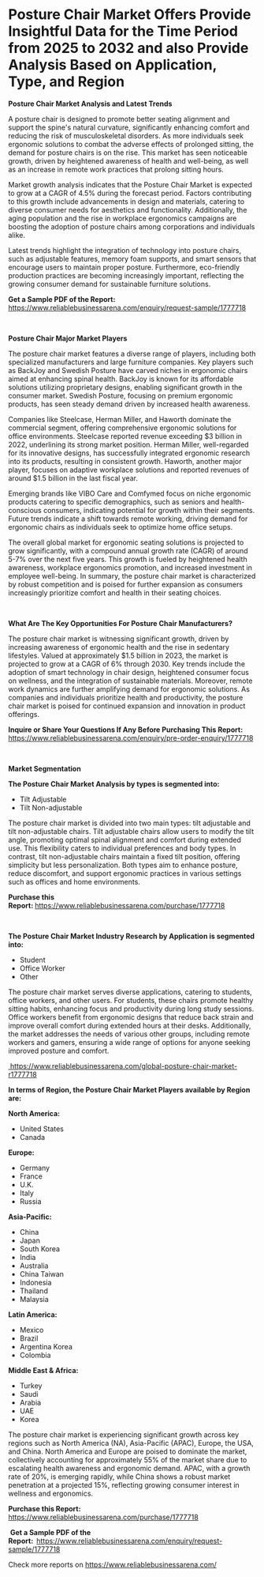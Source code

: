 <p><h1>Posture Chair Market Offers Provide Insightful Data for the Time Period from 2025 to 2032 and also Provide Analysis Based on Application, Type, and Region</h1></p><p><strong>Posture Chair Market Analysis and Latest Trends</strong></p>
<p><p>A posture chair is designed to promote better seating alignment and support the spine's natural curvature, significantly enhancing comfort and reducing the risk of musculoskeletal disorders. As more individuals seek ergonomic solutions to combat the adverse effects of prolonged sitting, the demand for posture chairs is on the rise. This market has seen noticeable growth, driven by heightened awareness of health and well-being, as well as an increase in remote work practices that prolong sitting hours.</p><p>Market growth analysis indicates that the Posture Chair Market is expected to grow at a CAGR of 4.5% during the forecast period. Factors contributing to this growth include advancements in design and materials, catering to diverse consumer needs for aesthetics and functionality. Additionally, the aging population and the rise in workplace ergonomics campaigns are boosting the adoption of posture chairs among corporations and individuals alike. </p><p>Latest trends highlight the integration of technology into posture chairs, such as adjustable features, memory foam supports, and smart sensors that encourage users to maintain proper posture. Furthermore, eco-friendly production practices are becoming increasingly important, reflecting the growing consumer demand for sustainable furniture solutions.</p></p>
<p><strong>Get a Sample PDF of the Report:&nbsp;</strong> <a href="https://www.reliablebusinessarena.com/enquiry/request-sample/1777718?utm_campaign=2231&utm_medium=2&utm_source=Github&utm_content=ia&utm_term=07022025&utm_id=posture-chair">https://www.reliablebusinessarena.com/enquiry/request-sample/1777718</a></p>
<p>&nbsp;</p>
<p><strong>Posture Chair Major Market Players</strong></p>
<p><p>The posture chair market features a diverse range of players, including both specialized manufacturers and large furniture companies. Key players such as BackJoy and Swedish Posture have carved niches in ergonomic chairs aimed at enhancing spinal health. BackJoy is known for its affordable solutions utilizing proprietary designs, enabling significant growth in the consumer market. Swedish Posture, focusing on premium ergonomic products, has seen steady demand driven by increased health awareness.</p><p>Companies like Steelcase, Herman Miller, and Haworth dominate the commercial segment, offering comprehensive ergonomic solutions for office environments. Steelcase reported revenue exceeding $3 billion in 2022, underlining its strong market position. Herman Miller, well-regarded for its innovative designs, has successfully integrated ergonomic research into its products, resulting in consistent growth. Haworth, another major player, focuses on adaptive workplace solutions and reported revenues of around $1.5 billion in the last fiscal year.</p><p>Emerging brands like VIBO Care and Comfymed focus on niche ergonomic products catering to specific demographics, such as seniors and health-conscious consumers, indicating potential for growth within their segments. Future trends indicate a shift towards remote working, driving demand for ergonomic chairs as individuals seek to optimize home office setups. </p><p>The overall global market for ergonomic seating solutions is projected to grow significantly, with a compound annual growth rate (CAGR) of around 5-7% over the next five years. This growth is fueled by heightened health awareness, workplace ergonomics promotion, and increased investment in employee well-being. In summary, the posture chair market is characterized by robust competition and is poised for further expansion as consumers increasingly prioritize comfort and health in their seating choices.</p></p>
<p>&nbsp;</p>
<p><strong>What Are The Key Opportunities For Posture Chair Manufacturers?</strong></p>
<p><p>The posture chair market is witnessing significant growth, driven by increasing awareness of ergonomic health and the rise in sedentary lifestyles. Valued at approximately $1.5 billion in 2023, the market is projected to grow at a CAGR of 6% through 2030. Key trends include the adoption of smart technology in chair design, heightened consumer focus on wellness, and the integration of sustainable materials. Moreover, remote work dynamics are further amplifying demand for ergonomic solutions. As companies and individuals prioritize health and productivity, the posture chair market is poised for continued expansion and innovation in product offerings.</p></p>
<p><strong>Inquire or Share Your Questions If Any Before Purchasing This Report:</strong> <a href="https://www.reliablebusinessarena.com/enquiry/pre-order-enquiry/1777718?utm_campaign=2231&utm_medium=2&utm_source=Github&utm_content=ia&utm_term=07022025&utm_id=posture-chair">https://www.reliablebusinessarena.com/enquiry/pre-order-enquiry/1777718</a></p>
<p>&nbsp;</p>
<p><strong>Market Segmentation</strong></p>
<p><strong>The Posture Chair Market Analysis by types is segmented into:</strong></p>
<p><ul><li>Tilt Adjustable</li><li>Tilt Non-adjustable</li></ul></p>
<p><p>The posture chair market is divided into two main types: tilt adjustable and tilt non-adjustable chairs. Tilt adjustable chairs allow users to modify the tilt angle, promoting optimal spinal alignment and comfort during extended use. This flexibility caters to individual preferences and body types. In contrast, tilt non-adjustable chairs maintain a fixed tilt position, offering simplicity but less personalization. Both types aim to enhance posture, reduce discomfort, and support ergonomic practices in various settings such as offices and home environments.</p></p>
<p><strong>Purchase this Report:&nbsp;</strong><a href="https://www.reliablebusinessarena.com/purchase/1777718?utm_campaign=2231&utm_medium=2&utm_source=Github&utm_content=ia&utm_term=07022025&utm_id=posture-chair">https://www.reliablebusinessarena.com/purchase/1777718</a></p>
<p>&nbsp;</p>
<p><strong>The Posture Chair Market Industry Research by Application is segmented into:</strong></p>
<p><ul><li>Student</li><li>Office Worker</li><li>Other</li></ul></p>
<p><p>The posture chair market serves diverse applications, catering to students, office workers, and other users. For students, these chairs promote healthy sitting habits, enhancing focus and productivity during long study sessions. Office workers benefit from ergonomic designs that reduce back strain and improve overall comfort during extended hours at their desks. Additionally, the market addresses the needs of various other groups, including remote workers and gamers, ensuring a wide range of options for anyone seeking improved posture and comfort.</p></p>
<p><a href="https://www.reliablebusinessarena.com/global-posture-chair-market-r1777718?utm_campaign=2231&utm_medium=2&utm_source=Github&utm_content=ia&utm_term=07022025&utm_id=posture-chair">&nbsp;https://www.reliablebusinessarena.com/global-posture-chair-market-r1777718</a></p>
<p><strong>In terms of Region, the Posture Chair Market Players available by Region are:</strong></p>
<p>
    <p> <strong> North America: </strong>
        <ul>
            <li>United States</li>
            <li>Canada</li>
        </ul>
        </p> 
    <p> <strong> Europe: </strong>
        <ul>
            <li>Germany</li>
            <li>France</li>
            <li>U.K.</li>
            <li>Italy</li>
            <li>Russia</li>
        </ul>
        </p> 
    <p> <strong> Asia-Pacific: </strong>
        <ul>
            <li>China</li>
            <li>Japan</li>
            <li>South Korea</li>
            <li>India</li>
            <li>Australia</li>
            <li>China Taiwan</li>
            <li>Indonesia</li>
            <li>Thailand</li>
            <li>Malaysia</li>
        </ul>
        </p> 
    <p> <strong> Latin America: </strong>
        <ul>
            <li>Mexico</li>
            <li>Brazil</li>
            <li>Argentina Korea</li>
            <li>Colombia</li>
        </ul>
        </p> 
    <p> <strong> Middle East & Africa: </strong>
        <ul>
            <li>Turkey</li>
            <li>Saudi</li>
            <li>Arabia</li>
            <li>UAE</li>
            <li>Korea</li>
        </ul>
    </p>
    </p>
<p><p>The posture chair market is experiencing significant growth across key regions such as North America (NA), Asia-Pacific (APAC), Europe, the USA, and China. North America and Europe are poised to dominate the market, collectively accounting for approximately 55% of the market share due to escalating health awareness and ergonomic demand. APAC, with a growth rate of 20%, is emerging rapidly, while China shows a robust market penetration at a projected 15%, reflecting growing consumer interest in wellness and ergonomics.</p></p>
<p><strong>Purchase this Report: </strong><a href="https://www.reliablebusinessarena.com/purchase/1777718?utm_campaign=2231&utm_medium=2&utm_source=Github&utm_content=ia&utm_term=07022025&utm_id=posture-chair">https://www.reliablebusinessarena.com/purchase/1777718</a></p>
<p>&nbsp;<strong>Get a Sample PDF of the Report:&nbsp;&nbsp;</strong><a href="https://www.reliablebusinessarena.com/enquiry/request-sample/1777718?utm_campaign=2231&utm_medium=2&utm_source=Github&utm_content=ia&utm_term=07022025&utm_id=posture-chair">https://www.reliablebusinessarena.com/enquiry/request-sample/1777718</a></p>
<p><strong></strong></p>
<p>Check more reports on <a href="https://www.reliablebusinessarena.com/?utm_campaign=2231&utm_medium=2&utm_source=Github&utm_content=ia&utm_term=07022025&utm_id=posture-chair">https://www.reliablebusinessarena.com/</a></p>